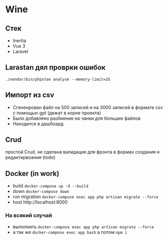 # Wine
## Стек 
- Inertia
- Vue 3
- Laravel

## Larastan дял проврки ошибок

`./vendor/bin/phpstan analyse --memory-limit=2G`

## Импорт из csv

- Сгененрован файл на 500 записей и на 3000 записей в формате csv с помощью gpt (дежат в корне проекта)
- Было добавлено разбиение на чанки для больших файлов
- Находится в дашбоард

## Crud

простой Crud, не сделана валидация для фронта в формах создания и редактирвоания (todo)

## Docker (in work)

-  build `docker-compose up -d --build`
-  down `docker-compose down`
-  run migration `docker-compose exec app php artisan migrate --force`
-  host http://localhost:8000

### На всякий случай 

- выполнить `docker-compose exec app php artisan migrate --force`
- а так же `docker-compose exec app bash` а потом `npm i`